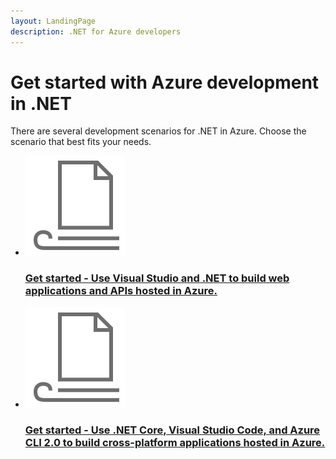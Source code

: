 ```yaml
---
layout: LandingPage
description: .NET for Azure developers
---
```



# Get started with Azure development in .NET

There are several development scenarios for .NET in Azure.  Choose the scenario that best fits your needs.

<ul class="panelContent cardsFTitle">
    <li>
        <a href="./get-started">
        <div class="cardSize">
            <div class="cardPadding">
                <div class="card">
                    <div class="cardImageOuter">
                        <div class="cardImage">
                            <img src="media/index/article.svg" alt="" />
                        </div>
                    </div>
                    <div class="cardText">
                        <h3>Get started - Use Visual Studio and .NET to build web applications and APIs hosted in Azure.</h3>
                    </div>
                </div>
            </div>
        </div>
        </a>
    </li>
    <li>
        <a href="#">
        <div class="cardSize">
            <div class="cardPadding">
                <div class="card">
                    <div class="cardImageOuter">
                        <div class="cardImage">
                            <img src="media/index/article.svg" alt="" />
                        </div>
                    </div>
                    <div class="cardText">
                        <h3>Get started - Use .NET Core, Visual Studio Code, and Azure CLI 2.0 to build cross-platform applications hosted in Azure.</h3>
                    </div>
                </div>
            </div>
        </div>
        </a>
    </li>
</ul>